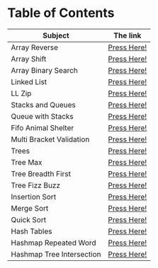 # Table of Contents

| Subject | The link |
| --- | --- |
| Array Reverse | [Press Here!](data_structures_and_algorithms_401_python/Challenges/array_reverse/README.md) |
| Array Shift | [Press Here!](data_structures_and_algorithms_401_python/Challenges/array_shift/README.md) |
| Array Binary Search | [Press Here!](data_structures_and_algorithms_401_python/Challenges/array_binary_search/README.md) |
| Linked List | [Press Here!](data_structures_and_algorithms_401_python/Data_Structures/linked_list/README.md) |
| LL Zip | [Press Here!](data_structures_and_algorithms_401_python/Challenges/ll_zip/README.md) |
| Stacks and Queues | [Press Here!](data_structures_and_algorithms_401_python/Data_Structures/stacks_and_queues/README.md) |
| Queue with Stacks | [Press Here!](data_structures_and_algorithms_401_python/Challenges/queue_with_stacks/README.md) |
| Fifo Animal Shelter | [Press Here!](data_structures_and_algorithms_401_python/Challenges/fifo_animal_shelter/README.md) |
| Multi Bracket Validation | [Press Here!](data_structures_and_algorithms_401_python/Challenges/multi_bracket_validation/README.md) |
| Trees | [Press Here!](data_structures_and_algorithms_401_python/Data_Structures/trees/README.md) |
| Tree Max | [Press Here!](data_structures_and_algorithms_401_python/Challenges/tree_max/README.md) |
| Tree Breadth First | [Press Here!](data_structures_and_algorithms_401_python/Challenges/tree_breadth_first/README.md) |
| Tree Fizz Buzz | [Press Here!](data_structures_and_algorithms_401_python/Challenges/tree_fizz_buzz/README.md) |
| Insertion Sort | [Press Here!](data_structures_and_algorithms_401_python/Challenges/insertion_sort/README.md) |
| Merge Sort | [Press Here!](data_structures_and_algorithms_401_python/Challenges/merge_sort/README.md) |
| Quick Sort | [Press Here!](data_structures_and_algorithms_401_python/Challenges/quick_sort/README.md) |
| Hash Tables | [Press Here!](data_structures_and_algorithms_401_python/Data_Structures/hashtable/README.md) |
| Hashmap Repeated Word | [Press Here!](data_structures_and_algorithms_401_python/Challenges/hashmap_repeated_word/README.md) |
| Hashmap Tree  Intersection | [Press Here!](data_structures_and_algorithms_401_python/Challenges/hashmap_tree_intersection/README.md) |





















